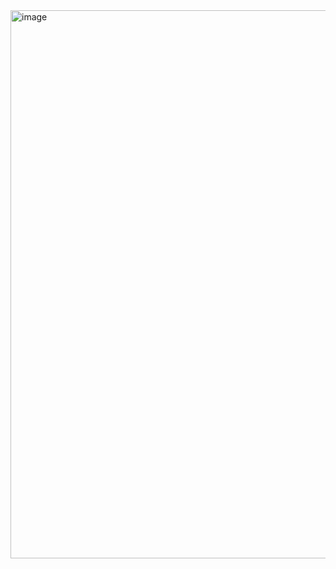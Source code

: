 <img width="877" alt="image" src="https://github.com/Jiajia6gnan/Jiajia6gnan/assets/150423754/8775f6db-e71d-4abd-82c7-a5da68355f4b">
